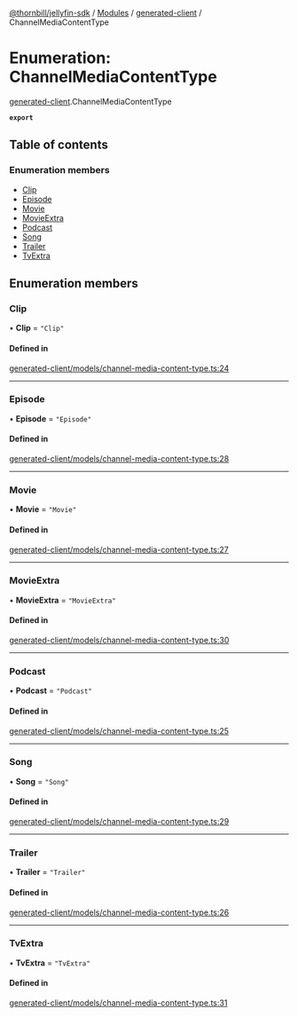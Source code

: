 [@thornbill/jellyfin-sdk](../README.md) / [Modules](../modules.md) / [generated-client](../modules/generated_client.md) / ChannelMediaContentType

# Enumeration: ChannelMediaContentType

[generated-client](../modules/generated_client.md).ChannelMediaContentType

**`export`**

## Table of contents

### Enumeration members

- [Clip](generated_client.ChannelMediaContentType.md#clip)
- [Episode](generated_client.ChannelMediaContentType.md#episode)
- [Movie](generated_client.ChannelMediaContentType.md#movie)
- [MovieExtra](generated_client.ChannelMediaContentType.md#movieextra)
- [Podcast](generated_client.ChannelMediaContentType.md#podcast)
- [Song](generated_client.ChannelMediaContentType.md#song)
- [Trailer](generated_client.ChannelMediaContentType.md#trailer)
- [TvExtra](generated_client.ChannelMediaContentType.md#tvextra)

## Enumeration members

### Clip

• **Clip** = `"Clip"`

#### Defined in

[generated-client/models/channel-media-content-type.ts:24](https://github.com/thornbill/jellyfin-sdk-typescript/blob/1142a3e/src/generated-client/models/channel-media-content-type.ts#L24)

___

### Episode

• **Episode** = `"Episode"`

#### Defined in

[generated-client/models/channel-media-content-type.ts:28](https://github.com/thornbill/jellyfin-sdk-typescript/blob/1142a3e/src/generated-client/models/channel-media-content-type.ts#L28)

___

### Movie

• **Movie** = `"Movie"`

#### Defined in

[generated-client/models/channel-media-content-type.ts:27](https://github.com/thornbill/jellyfin-sdk-typescript/blob/1142a3e/src/generated-client/models/channel-media-content-type.ts#L27)

___

### MovieExtra

• **MovieExtra** = `"MovieExtra"`

#### Defined in

[generated-client/models/channel-media-content-type.ts:30](https://github.com/thornbill/jellyfin-sdk-typescript/blob/1142a3e/src/generated-client/models/channel-media-content-type.ts#L30)

___

### Podcast

• **Podcast** = `"Podcast"`

#### Defined in

[generated-client/models/channel-media-content-type.ts:25](https://github.com/thornbill/jellyfin-sdk-typescript/blob/1142a3e/src/generated-client/models/channel-media-content-type.ts#L25)

___

### Song

• **Song** = `"Song"`

#### Defined in

[generated-client/models/channel-media-content-type.ts:29](https://github.com/thornbill/jellyfin-sdk-typescript/blob/1142a3e/src/generated-client/models/channel-media-content-type.ts#L29)

___

### Trailer

• **Trailer** = `"Trailer"`

#### Defined in

[generated-client/models/channel-media-content-type.ts:26](https://github.com/thornbill/jellyfin-sdk-typescript/blob/1142a3e/src/generated-client/models/channel-media-content-type.ts#L26)

___

### TvExtra

• **TvExtra** = `"TvExtra"`

#### Defined in

[generated-client/models/channel-media-content-type.ts:31](https://github.com/thornbill/jellyfin-sdk-typescript/blob/1142a3e/src/generated-client/models/channel-media-content-type.ts#L31)
